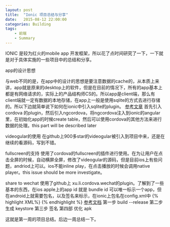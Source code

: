 ```yaml
---
layout: post
title:  "Ionic 项目总结与分享"
date:   2015-08-12 22:00:00
categories: Building
tags:
    - 前端
    - Summary
---
```

IONIC 是较为红火的mobile app 开发框架，所以花了点时间研究了一下，一下就是对于具体实施的一些项目中的总结和分享。

app的设计思想

与web不同的是，在app中的设计的思想是要注意数据的cache的，从本质上来讲，app就是原来的desktop上的软件，但是在目前的情况下，所有的app基本上都是有网络请求的，实际上的产品结构师CS的。所以app是client端，那么有client端就一定有数据的本地存储，在app上一般是使用sqlite的方式去进行存储的。所以下边就简单说下如何在ionic中引入sqlite的plugin。
[参考文章](https://blog.nraboy.com/2014/11/use-sqlite-instead-local-storage-ionic-framework/)
首先引入cordova 的plugin，然后引入ngcordova，将ngcordova注入到ionic的angular里，在初始化app的时候create table，然后可以使用cordova的其他方法来进行数据的处理。this part will be described later

videogular的使用
在github上900多star的videogular被引入到项目中来，还是在继续的看源码，写到不错。

fullscreen的支持
使用了cordova的fullscreen的插件进行使用。在为让用户在点击全屏的时候，自动横屏全屏，修改了videogular的源码，但是目前ios上有些问题，andriod上可以。ios不能inline play，在点击播放的时候会调用native player。this issue should be more investigate。

share to wechat
使用了github上 xu.li.cordova.wechat的plugin。了解到了一些基本的东西，在ios apple上的app id 就是 bundle id 可以唯一标示一个app，但在android上就需要包名，以及签名来标示，在ionic上包名在config.xml中
{% highlight XML%}
<widget id="com.ionicframework.badyapp960848" version="0.0.1" xmlns="http://www.w3.org/ns/widgets" xmlns:cdv="http://cordova.apache.org/ns/1.0">
{% endhighlight %}
[参考文档](http://www.ionicframework.com/docs/guide/publishing.html)
第一步 build --release
第二步 生成 keystore
第三步 签名
第四部 优化 apk

这就是第一周的项目总结。后边一周总结一下。
